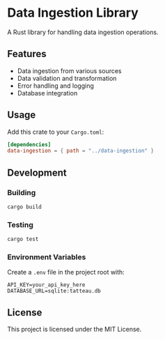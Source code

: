 # Data Ingestion Library

A Rust library for handling data ingestion operations.

## Features

- Data ingestion from various sources
- Data validation and transformation
- Error handling and logging
- Database integration

## Usage

Add this crate to your `Cargo.toml`:

```toml
[dependencies]
data-ingestion = { path = "../data-ingestion" }
```

## Development

### Building

```bash
cargo build
```

### Testing

```bash
cargo test
```

### Environment Variables

Create a `.env` file in the project root with:

```env
API_KEY=your_api_key_here
DATABASE_URL=sqlite:tatteau.db
```

## License

This project is licensed under the MIT License. 